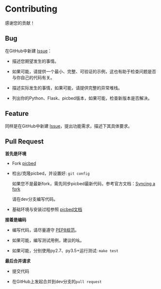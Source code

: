 Contributing
============

感谢您的贡献！

Bug
---

在GitHub中新建 [Issue](https://github.com/staugur/picbed/issues/new)：

- 描述您期望发生的事情。

- 如果可能，请提供一个最小、完整、可验证的示例，这也有助于检查问题是否与你自己的代码有关。

- 描述实际发生的事情，如果可能，请提供完整的异常堆栈。

- 列出你的Python、Flask、picbed版本，如果可能，检查新版本是否解决。

Feature
-------

同样是在GitHub中新建 [Issue](https://github.com/staugur/picbed/issues/new)，提出功能需求，描述下其具体要求。

Pull Request
------------

**首先是环境**

- Fork [picbed](https://github.com/staugur/picbed)

- 检出/克隆picbed，并设置好: `git config`

  如果您不是最新fork，需先同步picbed最新代码，参考官方文档：[Syncing a fork](https://help.github.com/en/github/collaborating-with-issues-and-pull-requests/syncing-a-fork)

  请在dev分支编写代码。

- 基础环境与安装过程参照 [picbed文档](https://docs.saintic.com/picbed/install.html)

**接着是编码**

- 编写代码，请尽量遵守 [PEP8规范](https://www.python.org/dev/peps/pep-0008/)。

- 如果可能，编写测试用例，建议的吆。

- 如果可能，分别使用py2.7、py3.5+运行测试: ``make test``

**最后合并请求**

- 提交代码

- 在GitHub上发起合并到dev分支的``pull request``
